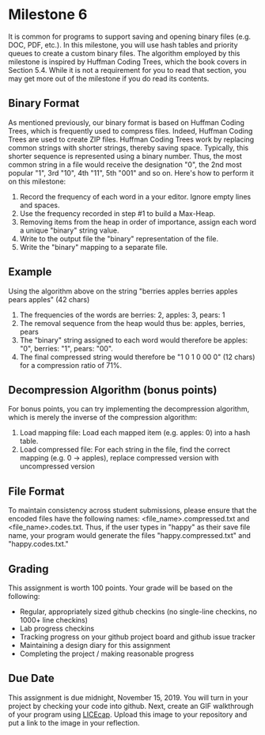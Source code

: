 # Milestone 6
It is common for programs to support saving and opening binary files (e.g. DOC, PDF, etc.).  In this milestone, you will use hash tables and priority queues to create a custom binary files.  The algorithm employed by this milestone is inspired by Huffman Coding Trees, which the book covers in Section 5.4.  While it is not a requirement for you to read that section, you may get more out of the milestone if you do read its contents.

## Binary Format
As mentioned previously, our binary format is based on Huffman Coding Trees, which is frequently used to compress files.  Indeed, Huffman Coding Trees are used to create ZIP files.  Huffman Coding Trees work by replacing common strings with shorter strings, thereby saving space.  Typically, this shorter sequence is represented using a binary number.  Thus, the most common string in a file would receive the designation "0", the 2nd most popular "1", 3rd "10", 4th "11", 5th "001" and so on.  Here's how to perform it on this milestone:

1.	Record the frequency of each word in a your editor.  Ignore empty lines and spaces.
2.	Use the frequency recorded in step #1 to build a Max-Heap.  
3.	Removing items from the heap in order of importance, assign each word a unique "binary" string value.  
4.	Write to the output file the "binary" representation of the file.
5.	Write the "binary" mapping to a separate file.

## Example
Using the algorithm above on the string "berries apples berries apples pears apples" (42 chars)

1.	The frequencies of the words are berries: 2, apples: 3, pears: 1
2.	The removal sequence from the heap would thus be: apples, berries, pears
3.	The "binary" string assigned to each word would therefore be apples: "0", berries: "1", pears: "00".
4.	The final compressed string would therefore be "1 0 1 0 00 0" (12 chars) for a compression ratio of 71%.

## Decompression Algorithm (bonus points)
For bonus points, you can try implementing the decompression algorithm, which is merely the inverse of the compression algorithm:

1.	Load mapping file: Load each mapped item (e.g. apples: 0) into a hash table.
2.	Load compressed file: For each string in the file, find the correct mapping (e.g. 0 -> apples), replace compressed version with uncompressed version

## File Format
To maintain consistency across student submissions, please ensure that the encoded files have the following names: &lt;file_name&gt;.compressed.txt and &lt;file_name&gt;.codes.txt.  Thus, if the user types in "happy" as their save file name, your program would generate the files "happy.compressed.txt" and "happy.codes.txt."  

## Grading
This assignment is worth 100 points.  Your grade will be based on the following:
* Regular, appropriately sized github checkins (no single-line checkins, no 1000+ line checkins)
* Lab progress checkins
* Tracking progress on your github project board and github issue tracker
* Maintaining a design diary for this assignment
* Completing the project / making reasonable progress

## Due Date
This assignment is due midnight, November 15, 2019.  You will turn in your project by checking your code into github.  Next, create an GIF walkthrough of your program using [LICEcap](https://forum.lumberhacks.org/viewtopic.php?f=10&t=9).  Upload this image to your repository and put a link to the image in your reflection. 
